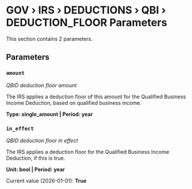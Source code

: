 # GOV › IRS › DEDUCTIONS › QBI › DEDUCTION_FLOOR Parameters

This section contains 2 parameters.

## Parameters

### `amount`
*QBID deduction floor amount*

The IRS applies a deduction floor of this amount for the Qualified Business Income Deduction, based on qualified business income.

**Type: single_amount | Period: year**


### `in_effect`
*QBID deduction floor in effect*

The IRS applies a deduction floor for the Qualified Business Income Deduction, if this is true.

**Unit: bool | Period: year**

Current value (2026-01-01): **True**

